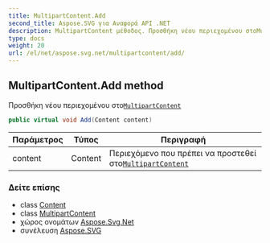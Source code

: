```yaml
---
title: MultipartContent.Add
second_title: Aspose.SVG για Αναφορά API .NET
description: MultipartContent μέθοδος. Προσθήκη νέου περιεχομένου στοMultipartContent
type: docs
weight: 20
url: /el/net/aspose.svg.net/multipartcontent/add/
---
```

## MultipartContent.Add method

Προσθήκη νέου περιεχομένου στο[`MultipartContent`](../)

```csharp
public virtual void Add(Content content)
```

| Παράμετρος | Τύπος | Περιγραφή |
| --- | --- | --- |
| content | Content | Περιεχόμενο που πρέπει να προστεθεί στο[`MultipartContent`](../) |

### Δείτε επίσης

* class [Content](../../content/)
* class [MultipartContent](../)
* χώρος ονομάτων [Aspose.Svg.Net](../../multipartcontent/)
* συνέλευση [Aspose.SVG](../../../)


